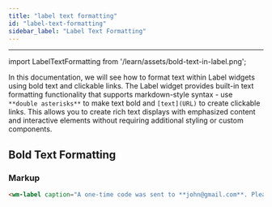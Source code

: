 ```yaml
---
title: "label text formatting"
id: "label-text-formatting"
sidebar_label: "Label Text Formatting"
---
```

---

import LabelTextFormatting from '/learn/assets/bold-text-in-label.png';

In this documentation, we will see how to format text within Label widgets using bold text and clickable links. The Label widget provides built-in text formatting functionality that supports markdown-style syntax - use `**double asterisks**` to make text bold and `[text](URL)` to create clickable links. This allows you to create rich text displays with emphasized content and interactive elements without requiring additional styling or custom components.

## Bold Text Formatting


### Markup

```html
<wm-label caption="A one-time code was sent to **john@gmail.com**. Please enter your code. For help, visit our **[support page](https://support.example.com)**." name="label" width="100%"></wm-label>
```



